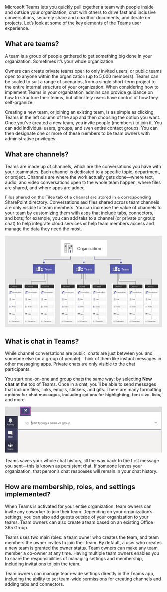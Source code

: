 Microsoft Teams lets you quickly pull together a team with people inside and outside your organization, chat with others to drive fast and inclusive conversations, securely share and coauthor documents, and iterate on projects. Let’s look at some of the key elements of the Teams user experience.
 
## What are teams?

A team is a group of people gathered to get something big done in your organization. Sometimes it’s your whole organization.

Owners can create private teams open to only invited users, or public teams open to anyone within the organization (up to 5,000 members). Teams can be scaled to suit a range of scenarios, from a single short-term project to the entire internal structure of your organization. When considering how to implement Teams in your organization, admins can provide guidance on how to structure their teams, but ultimately users have control of how they self-organize.

Creating a new team, or joining an existing team, is as simple as clicking Teams in the left column of the app and then choosing the option you want. Once you've created a new team, you invite people (members) to join it. You can add individual users, groups, and even entire contact groups. You can then designate one or more of these members to be team owners with administrative privileges.

## What are channels?

Teams are made up of channels, which are the conversations you have with your teammates. Each channel is dedicated to a specific topic, department, or project. Channels are where the work actually gets done—where text, audio, and video conversations open to the whole team happen, where files are shared, and where apps are added.

Files shared on the Files tab of a channel are stored in a corresponding SharePoint directory. Conversations and files shared across team channels are only visible to team members. You can increase the value of channels to your team by customizing them with apps that include tabs, connectors, and bots; for example, you can add tabs to a channel (or private or group chat) to help integrate cloud services or help team members access and manage the data they need the most.

![Example of a team created to align with organizational structure](../media/user-exp-channels.png)

## What is chat in Teams?

While channel conversations are public, chats are just between you and someone else (or a group of people). Think of them like instant messages in other messaging apps. Private chats are only visible to the chat participants.
 
You start one-on-one and group chats the same way: by selecting **New chat** at the top of Teams. Once in a chat, you’ll be able to send messages that include files, links, emojis, stickers, and gifs. There are many formatting options for chat messages, including options for highlighting, font size, lists, and more.

![Chat window](../media/user-exp-chat.png)

Teams saves your whole chat history, all the way back to the first message you sent—this is known as persistent chat. If someone leaves your organization, that person’s chat responses will remain in your chat history.
 
## How are membership, roles, and settings implemented?

When Teams is activated for your entire organization, team owners can invite any coworker to join their team. Depending on your organization’s settings, you can also add guests outside of your organization to your teams. Team owners can also create a team based on an existing Office 365 Group.

Teams uses two main roles: a team owner who creates the team, and team members the owner invites to join their team. By default, a user who creates a new team is granted the owner status. Team owners can make any team member a co-owner at any time. Having multiple team owners enables you to share the responsibilities of managing settings and membership, including invitations to join the team.

Team owners can manage team-wide settings directly in the Teams app, including the ability to set team-wide permissions for creating channels and adding tabs and connectors.

